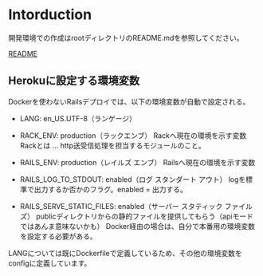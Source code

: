 # Intorduction

開発環境での作成はrootディレクトリのREADME.mdを参照してください。

[README](../README.md)

## Herokuに設定する環境変数

Dockerを使わないRailsデプロイでは、以下の環境変数が自動で設定される。

- LANG: en_US.UTF-8（ランゲージ）

- RACK_ENV: production（ラックエンブ）
Rackへ現在の環境を示す変数
Rackとは … http送受信処理を担当するモジュールのこと。

- RAILS_ENV: production（レイルズ エンブ）
Railsへ現在の環境を示す変数

- RAILS_LOG_TO_STDOUT: enabled（ログ スタンダート アウト）
logを標準で出力するか否かのフラグ。enabled = 出力する。

- RAILS_SERVE_STATIC_FILES: enabled（サーバー スタティック ファイルズ）
publicディレクトリからの静的ファイルを提供してもらう（apiモードではあんま意味ないかも）
Docker経由の場合は、自分で本番用の環境変数を設定する必要がある。

LANGについては既にDockerfileで定義しているため、その他の環境変数をconfigに定義しています。
